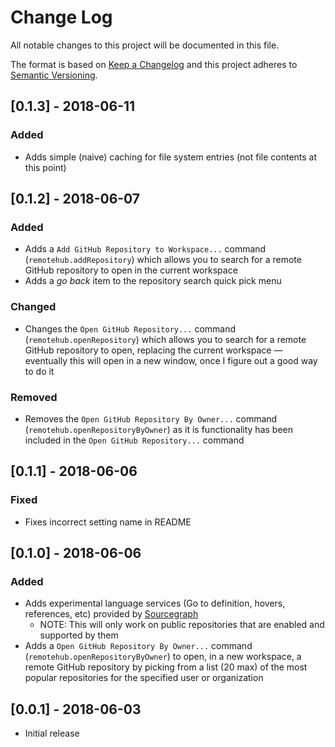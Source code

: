 # Change Log

All notable changes to this project will be documented in this file.

The format is based on [Keep a Changelog](http://keepachangelog.com/) and this project adheres to [Semantic Versioning](http://semver.org/).

## [0.1.3] - 2018-06-11

### Added

- Adds simple (naive) caching for file system entries (not file contents at this point)

## [0.1.2] - 2018-06-07

### Added

- Adds a `Add GitHub Repository to Workspace...` command (`remotehub.addRepository`) which allows you to search for a remote GitHub repository to open in the current workspace
- Adds a _go back_ item to the repository search quick pick menu

### Changed

- Changes the `Open GitHub Repository...` command (`remotehub.openRepository`) which allows you to search for a remote GitHub repository to open, replacing the current workspace &mdash; eventually this will open in a new window, once I figure out a good way to do it

### Removed

- Removes the `Open GitHub Repository By Owner...` command (`remotehub.openRepositoryByOwner`) as it is functionality has been included in the `Open GitHub Repository...` command

## [0.1.1] - 2018-06-06

### Fixed

- Fixes incorrect setting name in README

## [0.1.0] - 2018-06-06

### Added

- Adds experimental language services (Go to definition, hovers, references, etc) provided by [Sourcegraph](https://sourcegraph.com)
  - NOTE: This will only work on public repositories that are enabled and supported by them
- Adds a `Open GitHub Repository By Owner...` command (`remotehub.openRepositoryByOwner`) to open, in a new workspace, a remote GitHub repository by picking from a list (20 max) of the most popular repositories for the specified user or organization

## [0.0.1] - 2018-06-03

- Initial release
